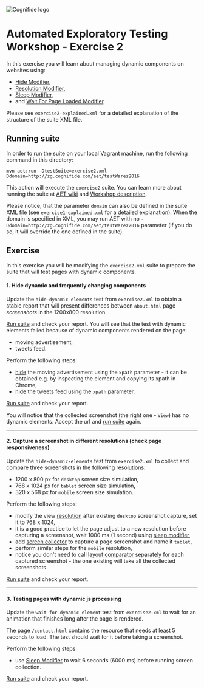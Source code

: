![Cognifide logo](http://cognifide.github.io/images/cognifide-logo.png)

# Automated Exploratory Testing Workshop - Exercise 2

In this exercise you will learn about managing dynamic components on websites using:

* [Hide Modifier](https://github.com/Cognifide/aet/wiki/HideModifier),
* [Resolution Modifier](https://github.com/Cognifide/aet/wiki/ResolutionModifier),
* [Sleep Modifier](https://github.com/Cognifide/aet/wiki/SleepModifier),
* and [Wait For Page Loaded Modifier](https://github.com/Cognifide/aet/wiki/WaitForPageLoadedModifier).

Please see `exercise2-explained.xml` for a detailed explanation of the structure of the suite XML file.

## Running suite
In order to run the suite on your local Vagrant machine, run the following command in this directory:

`mvn aet:run -DtestSuite=exercise2.xml -Ddomain=http://zg.cognifide.com/aet/testWarez2016`

This action will execute the `exercise2` suite.
You can learn more about running the suite at [AET wiki](https://github.com/Cognifide/aet/wiki/RunningSuite) and [Workshop description](https://github.com/Skejven/aet-workshop#running-suite).

Please notice, that the parameter `domain` can also be defined in the suite XML file (see `exercise1-explained.xml` for a detailed explanation).
When the domain is specified in XML, you may run AET with no `-Ddomain=http://zg.cognifide.com/aet/testWarez2016` parameter (if you do so, it will override the one defined in the suite).  

## Exercise
In this exercise you will be modifying the `exercise2.xml` suite to prepare the suite that will test pages with dynamic components.

#### 1. Hide dynamic and frequently changing components
Update the `hide-dynamic-elements` test from `exercise2.xml` to obtain a stable report that will present differences between `about.html` page *screenshots* in the 1200x800 resolution.

[Run suite](#running-suite) and check your report. You will see that the test with dynamic elements failed because of dynamic components rendered on the page:

* moving advertisement,
* tweets feed.

Perform the following steps:
   * [hide](https://github.com/Cognifide/aet/wiki/HideModifier) the moving advertisement using the `xpath` parameter - it can be obtained e.g. by inspecting the element and copying its xpath in Chrome,
   * [hide](https://github.com/Cognifide/aet/wiki/HideModifier) the tweets feed using the `xpath` parameter.

[Run suite](#running-suite) and check your report.

You will notice that the collected screenshot (the right one - `View`) has no dynamic elements. Accept the url and [run suite](#running-suite) again.

------

#### 2. Capture a screenshot in different resolutions (check page responsiveness)
Update the `hide-dynamic-elements` test from `exercise2.xml` to collect and compare three screenshots in the following resolutions:

* 1200 x 800 px for `desktop` screen size simulation,
* 768 x 1024 px for `tablet` screen size simulation,
* 320 x 568 px for `mobile` screen size simulation.

Perform the following steps:
   * modify the view [resolution](https://github.com/Cognifide/aet/wiki/ResolutionModifier) after existing `desktop` screenshot capture, set it to 768 x 1024,
   * it is a good practice to let the page adjust to a new resolution before capturing a screenshot, wait 1000 ms (1 second) using [sleep modifier](https://github.com/Cognifide/aet/wiki/SleepModifier),
   * add [screen collector](https://github.com/Cognifide/aet/wiki/ScreenCollector) to capture a page screenshot and name it `tablet`,
   * perform similar steps for the `mobile` resolution,
   * notice you don't need to call [layout comparator](https://github.com/Cognifide/aet/wiki/LayoutComparator) separately for each captured screenshot - the one existing will take all the collected screenshots.
   
[Run suite](#running-suite) and check your report.

------

#### 3. Testing pages with dynamic js processing
Update the `wait-for-dynamic-element` test from `exercise2.xml` to wait for an animation that finishes long after the page is rendered.

The page `/contact.html` contains the resource that needs at least 5 seconds to load. The test should wait for it before taking a screenshot.

Perform the following steps:
   * use [Sleep Modifier](https://github.com/Cognifide/aet/wiki/SleepModifier) to wait 6 seconds (6000 ms) before running screen collection.
   
[Run suite](#running-suite) and check your report.
